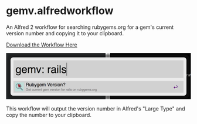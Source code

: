 gemv.alfredworkflow
===================

An Alfred 2 workflow for searching rubygems.org for a gem's current version number and copying it to your clipboard.

[Download the Workflow Here](https://github.com/michaelparenteau/gemv.alfredworkflow/raw/master/gemv.alfredworkflow)

![Gemv Alfred Workflow Screenshot](screenshot.png)

This workflow will output the version number in Alfred's "Large Type"
and copy the number to your clipboard.
